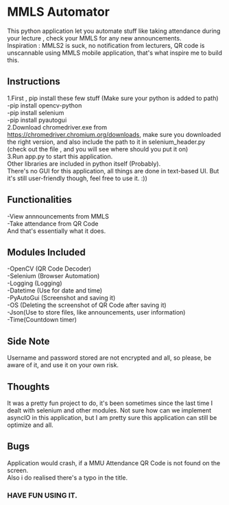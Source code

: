# MMLS Automator
This python application let you automate stuff like taking attendance during your lecture , check your MMLS for any new announcements.
<br>
Inspiration : MMLS2 is suck, no notification from lecturers, QR code is unscannable using MMLS mobile application, that's what inspire me to build this.

## Instructions
1.First , pip install these few stuff (Make sure your python is added to path)
<br>
-pip install opencv-python
<br>
-pip install selenium
<br>
-pip install pyautogui
<br>
2.Download chromedriver.exe from https://chromedriver.chromium.org/downloads, make sure you downloaded the right version, and also include the path to it in selenium_header.py (check out the file , and you will see where should you put it on)
<br>
3.Run app.py to start this application.
<br>
Other libraries are included in python itself (Probably).
<br>
There's no GUI for this application, all things are done in text-based UI. But it's still user-friendly though, feel free to use it. :))

## Functionalities
-View annnouncements from MMLS
<br>
-Take attendance from QR Code
<br>
And that's essentially what it does.

## Modules Included
-OpenCV (QR Code Decoder)
<br>
-Selenium (Browser Automation)
<br>
-Logging (Logging)
<br>
-Datetime (Use for date and time)
<br>
-PyAutoGui (Screenshot and saving it)
<br>
-OS (Deleting the screenshot of QR Code after saving it)
<br>
-Json(Use to store files, like announcements, user information)
<br>
-Time(Countdown timer)

## Side Note
Username and password stored are not encrypted and all, so please, be aware of it, and use it on your own risk.

## Thoughts
It was a pretty fun project to do, it's been sometimes since the last time I dealt with selenium and other modules. Not sure how can we implement asyncIO in this application, but I am pretty sure this application can still be optimize and all.

## Bugs
Application would crash, if a MMU Attendance QR Code is not found on the screen.
<br>
Also i do realised there's a typo in the title.

### HAVE FUN USING IT.
